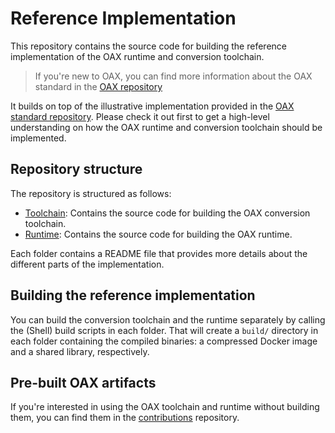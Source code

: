 # Reference Implementation

This repository contains the source code for building the reference implementation of the OAX runtime and conversion
toolchain.

> If you're new to OAX, you can find more information about the OAX standard in
> the [OAX repository](https://github.com/oax-standard/OAX)

It builds on top of the illustrative implementation provided in
the [OAX standard repository](https://github.com/oax-standard/OAX/Illustrative%20example). Please check it out first to
get a high-level understanding on how the OAX runtime and conversion toolchain should be implemented.

## Repository structure

The repository is structured as follows:

- [Toolchain](conversion-toolchain): Contains the source code for building the OAX conversion toolchain.
- [Runtime](runtime-library): Contains the source code for building the OAX runtime.

Each folder contains a README file that provides more details about the different parts of the implementation.

## Building the reference implementation

You can build the conversion toolchain and the runtime separately by calling the (Shell) build scripts in each folder.
That will create a `build/` directory in each folder containing the compiled binaries: a compressed Docker image and a
shared library, respectively.

## Pre-built OAX artifacts

If you're interested in using the OAX toolchain and runtime without building them, you can find them in the
[contributions](https://github.com/oax-standard/contributions) repository.